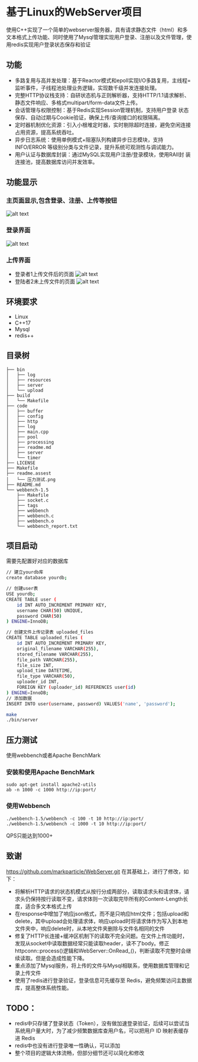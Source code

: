 <!--
 * @Author: Wang
 * @Date: 2025-04-16 15:18:20
 * @LastEditors: Please set LastEditors
 * @LastEditTime: 2025-06-13 11:14:46
 * @Description: 请填写简介
-->
# 基于Linux的WebServer项目
使用C++实现了一个简单的webserver服务器，具有请求静态文件（html）和多文本格式上传功能、同时使用了Mysql管理实现用户登录、注册以及文件管理，使用redis实现用户登录状态保存和验证
## 功能
 *  多路复用与高并发处理：基于Reactor模式和epoll实现I/O多路复用，主线程=
监听事件，子线程池处理业务逻辑，实现数千级并发连接处理。
*  完整HTTP协议栈支持：自研状态机与正则解析器，支持HTTP/1.1请求解析、
静态文件响应、多格式multipart/form-data文件上传。
*  会话管理与权限控制：基于Redis实现Session管理机制，支持用户登录
状态保存、自动过期与Cookie验证，确保上传/查询接口的权限隔离。
*  定时器机制优化资源：引入小根堆定时器，实时剔除超时连接，避免空闲连接
占用资源，提高系统吞吐。
*  异步日志系统：使用单例模式+阻塞队列构建异步日志模块，支持INFO/ERROR
等级别分类与文件记录，提升系统可观测性与调试能力。
*  用户认证与数据库封装：通过MySQL实现用户注册/登录模块，使用RAII封
装连接池，提高数据库访问并发效率。

## 功能显示
### 主页面显示,包含登录、注册、上传等按钮
![alt text](index.png)
### 登录界面
![alt text](login.png)
### 上传界面
* 登录者1上传文件后的页面
![alt text](upload.png)
* 登陆者2未上传文件的页面
![alt text](upload2.png)

## 环境要求
* Linux
* C++17
* Mysql
* redis++

## 目录树
```
├── bin
│   ├── log
│   ├── resources
│   ├── server
│   └── upload
├── build
│   └── Makefile
├── code
│   ├── buffer
│   ├── config
│   ├── http
│   ├── log
│   ├── main.cpp
│   ├── pool
│   ├── processing
│   ├── readme.md
│   ├── server
│   └── timer
├── LICENSE
├── Makefile
├── readme.assest
│   └── 压力测试.png
├── README.md
└── webbench-1.5
    ├── Makefile
    ├── socket.c
    ├── tags
    ├── webbench
    ├── webbench.c
    ├── webbench.o
    └── webbench_report.txt

```
## 项目启动
需要先配置好对应的数据库
```bash
// 建立yourdb库
create database yourdb;

// 创建user表
USE yourdb;
CREATE TABLE user (
    id INT AUTO_INCREMENT PRIMARY KEY,
    username CHAR(50) UNIQUE,
    password CHAR(50)
) ENGINE=InnoDB;

// 创建文件上传记录表 uploaded_files
CREATE TABLE uploaded_files (
    id INT AUTO_INCREMENT PRIMARY KEY,
    original_filename VARCHAR(255),
    stored_filename VARCHAR(255),
    file_path VARCHAR(255),
    file_size INT,
    upload_time DATETIME,
    file_type VARCHAR(50),
    uploader_id INT,
    FOREIGN KEY (uploader_id) REFERENCES user(id)
) ENGINE=InnoDB;
// 添加数据
INSERT INTO user(username, password) VALUES('name', 'password');
```

```bash
make
./bin/server
```

## 压力测试
使用webbench或者Apache BenchMark
### 安装和使用Apache BenchMark
```
sudo apt-get install apache2-utils
ab -n 1000 -c 1000 http://ip:port/
```
### 使用Webbench
```
./webbench-1.5/webbench -c 100 -t 10 http://ip:port/
./webbench-1.5/webbench -c 1000 -t 10 http://ip:port/
```
QPS只能达到1000+

## 致谢
https://github.com/markparticle/WebServer.git
在其基础上，进行了修改，如下：
* 将解析HTTP请求的状态机模式从按行分成两部分，读取请求头和请求体，请求头仍保持按行读取不变，请求体则一次读取完毕所有的Content-Length长度，适合多文本格式上传
* 在response中增加了响应json格式，而不是只响应html文件；包括upload和delete，其中upload会处理请求体，响应upload时将请求体作为写入到本地文件夹中，响应delete时，从本地文件夹删除与文件名相同的文件
* 修复了HTTP长连接+缓冲区机制下的读取不完全问题。在文件上传功能时，发现从socket中读取数据经常只能读取header，读不了body。修正httpconn::process()逻辑和WebServer::OnRead_()，判断读取不完整时会继续读取。但是会造成性能下降。
* 重点添加了Mysql服务，将上传的文件与Mysql相联系，使用数据库管理和记录上传文件
* 使用了redis进行登录验证，登录信息可先缓存至 Redis，避免频繁访问主数据库，提高整体系统性能。

## TODO：
* redis中只存储了登录状态（Token），没有做加速登录验证，后续可以尝试当系统用户量大时，为了减少频繁数据库查用户名，可以把用户 ID 映射表缓存进 Redis
* redis中也没有进行登录唯一性确认，可以添加
* 整个项目的逻辑大体流畅，但部分细节还可以简化和修改
